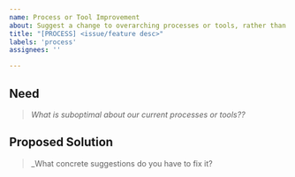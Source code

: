 ```yaml
---
name: Process or Tool Improvement
about: Suggest a change to overarching processes or tools, rather than to a specific piece of data.
title: "[PROCESS] <issue/feature desc>"
labels: 'process'
assignees: ''

---
```


## Need
>_What is suboptimal about our current processes or tools??_

## Proposed Solution
>_What concrete suggestions do you have to fix it?
